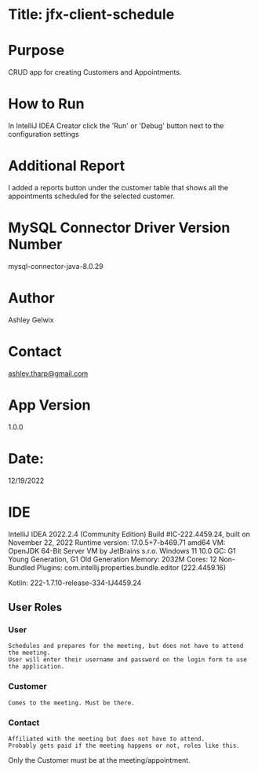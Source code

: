 # Title: jfx-client-schedule

# Purpose
CRUD app for creating Customers and Appointments.

# How to Run
In IntelliJ IDEA Creator click the 'Run' or 'Debug' button next to the configuration settings

# Additional Report
I added a reports button under the customer table that shows all the appointments scheduled for the selected customer.

# MySQL Connector Driver Version Number
mysql-connector-java-8.0.29

# Author
Ashley Gelwix

# Contact
ashley.tharp@gmail.com

# App Version
1.0.0

# Date:
12/19/2022

# IDE
IntelliJ IDEA 2022.2.4 (Community Edition)
Build #IC-222.4459.24, built on November 22, 2022
Runtime version: 17.0.5+7-b469.71 amd64
VM: OpenJDK 64-Bit Server VM by JetBrains s.r.o.
Windows 11 10.0
GC: G1 Young Generation, G1 Old Generation
Memory: 2032M
Cores: 12
Non-Bundled Plugins:
    com.intellij.properties.bundle.editor (222.4459.16)

Kotlin: 222-1.7.10-release-334-IJ4459.24

## User Roles
### User
    Schedules and prepares for the meeting, but does not have to attend the meeting. 
    User will enter their username and password on the login form to use the application. 

### Customer
    Comes to the meeting. Must be there. 

### Contact
    Affiliated with the meeting but does not have to attend. 
    Probably gets paid if the meeting happens or not, roles like this.  

Only the Customer must be at the meeting/appointment. 

